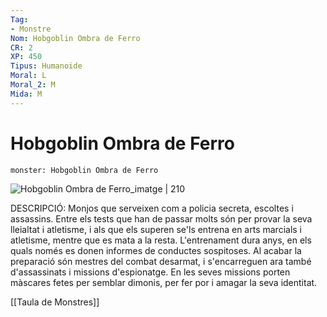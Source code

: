 ```yaml
---
Tag:
- Monstre
Nom: Hobgoblin Ombra de Ferro
CR: 2
XP: 450
Tipus: Humanoide
Moral: L
Moral_2: M
Mida: M
---
```

# Hobgoblin Ombra de Ferro

```statblock
monster: Hobgoblin Ombra de Ferro
```

![Hobgoblin Ombra de Ferro_imatge | 210](https://www.kryxrpg.com/static/9fb19646c55034d1e41ef8eccf111ad5/9e182/hobgoblin-iron-shadow.png)

DESCRIPCIÓ: 
Monjos que serveixen com a policia secreta, escoltes i assassins. Entre els tests que han de passar molts són per provar la seva lleialtat i atletisme, i als que els superen se'ls entrena en arts marcials i atletisme, mentre que es mata a la resta. L'entrenament dura anys, en els quals només es donen informes de conductes sospitoses. Al acabar la preparació són mestres del combat desarmat, i s'encarreguen ara també d'assassinats i missions d'espionatge. En les seves missions porten màscares fetes per semblar dimonis, per fer por i amagar la seva identitat. 

[[Taula de Monstres]]